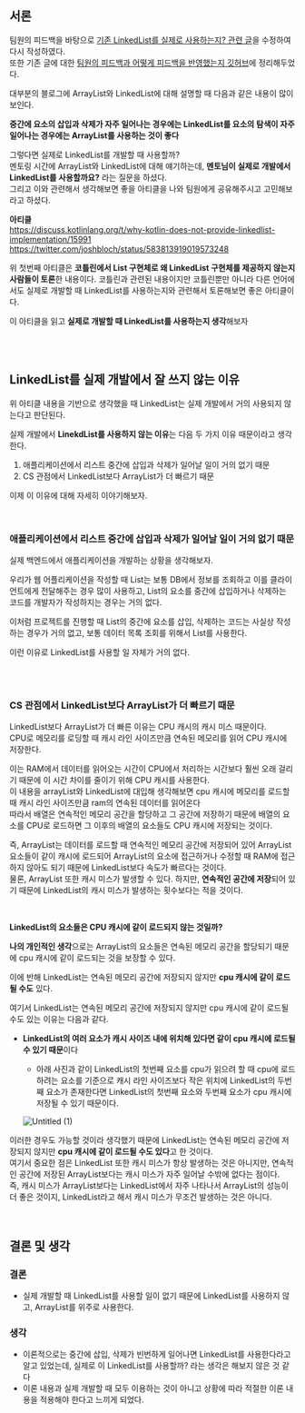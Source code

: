 ## 서론

팀원의 피드백을 바탕으로 [기존 LinkedList를 실제로 사용하는지? 관련 글](https://github.com/HoChangSUNG/mentoring/blob/main/%EA%B3%B5%EB%B6%80%ED%95%9C%EA%B2%83/%ED%98%B8%EC%B0%BD/%EB%B8%94%EB%A1%9C%EA%B7%B8%20%ED%8F%AC%EC%8A%A4%ED%8C%85/LinkedList%EB%A5%BC_%EC%8B%A4%EC%A0%9C_%EA%B0%9C%EB%B0%9C%EC%97%90%EC%84%9C_%EC%93%B0%EB%8A%94%EC%A7%80/LinkedList%EB%A5%BC_%EC%8B%A4%EC%A0%9C%EB%A1%9C_%EC%82%AC%EC%9A%A9%ED%95%A0%EA%B9%8C_%ED%87%B4%EA%B3%A0_%EC%A0%84.md)을 수정하여 다시 작성하였다.  
또한 기존 글에 대한 [팀원의 피드백과 어떻게 피드백을 반영했는지 깃허브](https://github.com/HoChangSUNG/mentoring/blob/main/%EA%B3%B5%EB%B6%80%ED%95%9C%EA%B2%83/%ED%98%B8%EC%B0%BD/%EB%B8%94%EB%A1%9C%EA%B7%B8%20%ED%8F%AC%EC%8A%A4%ED%8C%85/LinkedList%EB%A5%BC_%EC%8B%A4%EC%A0%9C_%EA%B0%9C%EB%B0%9C%EC%97%90%EC%84%9C_%EC%93%B0%EB%8A%94%EC%A7%80/%ED%94%BC%EB%93%9C%EB%B0%B1%20%EB%B0%8F%20%EB%B0%98%EC%98%81%20%EC%82%AC%ED%95%AD.md)에 정리해두었다.

대부분의 블로그에 ArrayList와 LinkedList에 대해 설명할 때 다음과 같은 내용이 많이 보인다.

**중간에 요소의 삽입과 삭제가 자주 일어나는 경우에는 LinkedList를 요소의 탐색이 자주 일어나는 경우에는 ArrayList를 사용하는 것이 좋다**

그렇다면 실제로 LinkedList를 개발할 때 사용할까?  
멘토링 시간에 ArrayList와 LinkedList에 대해 얘기하는데, **멘토님이 실제로 개발에서 LinkedList를 사용할까요?** 라는 질문을 하셨다.  
그리고 이와 관련해서 생각해보면 좋을 아티클을 나와 팀원에게 공유해주시고 고민해보라고 하셨다. 

**아티클**  
https://discuss.kotlinlang.org/t/why-kotlin-does-not-provide-linkedlist-implementation/15991
https://twitter.com/joshbloch/status/583813919019573248

위 첫번째 아티클은 **코틀린에서 List 구현체로 왜 LinkedList 구현체를 제공하지 않는지 사람들이 토론**한 내용이다. 
코틀린과 관련된 내용이지만 코틀린뿐만 아니라 다른 언어에서도 실제로 개발할 때 LinkedList를 사용하는지와 관련해서 토론해보면 좋은 아티클이다.  

이 아티클을 읽고 **실제로 개발할 때 LinkedList를 사용하는지 생각**해보자

<br><br>
## **LinkedList를 실제 개발에서 잘 쓰지 않는 이유**

위 아티클 내용을 기반으로 생각했을 때 LinkedList는 실제 개발에서 거의 사용되지 않는다고 판단된다. 

실제 개발에서 **LinekdList를 사용하지 않는 이유**는 다음 두 가지 이유 때문이라고 생각한다.

1. 애플리케이션에서 리스트 중간에 삽입과 삭제가 일어날 일이 거의 없기 때문
2. CS 관점에서 LinkedList보다 ArrayList가 더 빠르기 때문

이제 이 이유에 대해 자세히 이야기해보자.

<br>

### 애플리케이션에서 리스트 중간에 삽입과 삭제가 일어날 일이 거의 없기 때문

실제 백엔드에서 애플리케이션을 개발하는 상황을 생각해보자.

우리가 웹 어플리케이션을 작성할 때 List는 보통 DB에서 정보를 조회하고 이를 클라이언트에게 전달해주는 경우 많이 사용하고, List의 요소를 중간에 삽입하거나 삭제하는 코드를 개발자가 작성하지는 경우는 거의 없다.

이처럼 프로젝트를 진행할 때 List의 중간에 요소를 삽입, 삭제하는 코드는 사실상 작성하는 경우가 거의 없고, 보통 데이터 목록 조회를 위해서 List를 사용한다.

이런 이유로 LinkedList를 사용할 일 자체가 거의 없다.

<br><br>

### CS 관점에서 LinkedList보다 ArrayList가 더 빠르기 때문

LinkedList보다 ArrayList가 더 빠른 이유는 CPU 캐시의 캐시 미스 때문이다.  
CPU로 메모리를 로딩할 때 캐시 라인 사이즈만큼 연속된 메모리를 읽어 CPU 캐시에 저장한다.  

이는 RAM에서 데이터를 읽어오는 시간이 CPU에서 처리하는 시간보다 훨씬 오래 걸리기 때문에 이 시간 차이를 줄이기 위해 CPU 캐시를 사용한다.  
이 내용을 arrayList와 LinkedList에 대입해 생각해보면 cpu 캐시에 메모리를 로드할 때 캐시 라인 사이즈만큼 ram의 연속된 데이터를 읽어온다  
따라서 배열은 연속적인 메모리 공간을 할당하고 그 공간에 저장하기 때문에 배열의 요소를 CPU로 로드하면 그 이후의 배열의 요소들도 CPU 캐시에 저장되는 것이다. 

즉, ArrayList는 데이터를 로드할 때 연속적인 메모리 공간에 저장되어 있어 ArrayList 요소들이 같이 캐시에 로드되어 ArrayList의 요소에 접근하거나 수정할 때 RAM에 접근하지 않아도 되기 때문에  LinkedList보다 속도가 빠르다는 것이다.  
물론, ArrayList 또한 캐시 미스가 발생할 수 있다. 하지만, **연속적인 공간에 저장**되어 있기 때문에 LinkedList의 캐시 미스가 발생하는 횟수보다는 적을 것이다. 

<br>

**LinkedList의 요소들은 CPU 캐시에 같이 로드되지 않는 것일까?**

**나의 개인적인 생각**으로는 ArrayList의 요소들은 연속된 메모리 공간을 할당되기 때문에  cpu 캐시에 같이 로드되는 것을 보장할 수  있다.

이에 반해 LinkedList는 연속된 메모리 공간에 저장되지 않지만 **cpu 캐시에 같이 로드 될 수도** 있다.

여기서 LinkedList는 연속된 메모리 공간에 저장되지 않지만 cpu 캐시에 같이 로드될 수도 있는 이유는 다음과 같다.

- **LinkedList의 여러 요소가 캐시 사이즈 내에 위치해 있다면 같이 cpu 캐시에 로드될 수 있기 때문**이다
    - 아래 사진과 같이 LinkedList의 첫번째 요소를 cpu가 읽으려 할 때 cpu에 로드하려는 요소를 기준으로 캐시 라인 사이즈보다 작은 위치에 LinkedList의 두번째 요소가 존재한다면  LinkedList의 첫번째 요소와 두번째 요소가 cpu 캐시에 저장될 수 있기 때문이다.
    
    ![Untitled (1)](https://github.com/HoChangSUNG/mentoring/assets/76422685/bb2abd58-37c0-4b65-87c0-bf334d1e3b6f)


이러한 경우도 가능할 것이라 생각했기 때문에 LinkedList는 연속된 메모리 공간에 저장되지 않지만 **cpu 캐시에 같이 로드될 수도 있다**고 한 것이다.  
여기서 중요한 점은 LinkedList 또한 캐시 미스가 항상 발생하는 것은 아니지만, 연속적인 공간에 저장된 ArrayList보다는 캐시 미스가 자주 일어날 수밖에 없다는 점이다.  
즉, 캐시 미스가 ArrayList보다는 LinkedList에서 자주 나타나서 ArrayList의 성능이 더 좋은 것이지, LinkedList라고 해서 캐시 미스가 무조건 발생하는 것은 아니다.

<br>

## 결론 및 생각

### 결론

- 실제 개발할 때 LinkedList를 사용할 일이 없기 때문에 LinkedList를 사용하지 않고, ArrayList를 위주로 사용한다.

### 생각

- 이론적으로는 중간에 삽입, 삭제가 빈번하게 일어나면 LinkedList를 사용한다라고 알고 있었는데, 실제로 이 LinkedList를 사용할까? 라는 생각은 해보지 않은 것 같다
- 이론 내용과 실제 개발할 때 모두 이용하는 것이 아니고 상황에 따라 적절한 이론 내용을 적용해야 한다고 느끼게 되었다.
